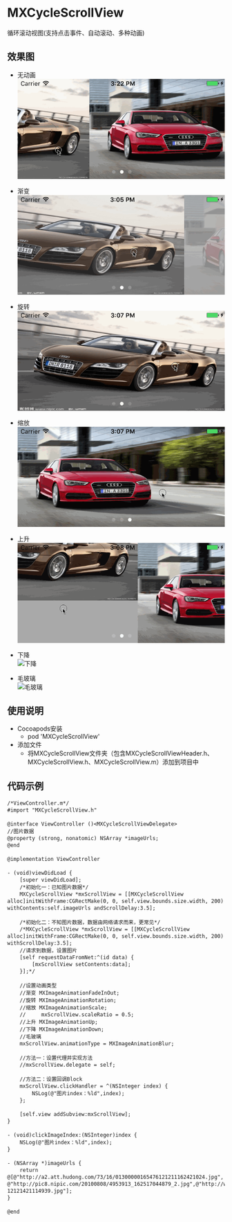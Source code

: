 # MXCycleScrollView
循环滚动视图(支持点击事件、自动滚动、多种动画)
## 效果图
* 无动画<br>
   ![无动画](https://github.com/iamhmx/MXScrollView/blob/master/MXScrollViewDemo/screenshots/none.gif)
   <br>

* 渐变<br>
   ![渐变](https://github.com/iamhmx/MXScrollView/blob/master/MXScrollViewDemo/screenshots/fade.gif)
   <br>

* 旋转<br>
   ![旋转](https://github.com/iamhmx/MXScrollView/blob/master/MXScrollViewDemo/screenshots/rotate.gif)
   <br>
   
* 缩放<br>
   ![缩放](https://github.com/iamhmx/MXScrollView/blob/master/MXScrollViewDemo/screenshots/scale.gif)
   <br>
   
* 上升<br>
   ![上升](https://github.com/iamhmx/MXScrollView/blob/master/MXScrollViewDemo/screenshots/up.gif)
   <br>
   
* 下降<br>
   ![下降](https://github.com/iamhmx/MXScrollView/blob/master/MXScrollViewDemo/screenshots/down.gif)
   <br>
   
* 毛玻璃<br>
   ![毛玻璃](https://github.com/iamhmx/MXScrollView/blob/master/MXScrollViewDemo/screenshots/blur.gif)
   <br>   
## 使用说明
* Cocoapods安装
    * pod 'MXCycleScrollView'
* 添加文件
    * 将MXCycleScrollView文件夹（包含MXCycleScrollViewHeader.h、MXCycleScrollView.h、MXCycleScrollView.m）添加到项目中
## 代码示例
```objc
/*ViewController.m*/
#import "MXCycleScrollView.h"

@interface ViewController ()<MXCycleScrollViewDelegate>
//图片数据
@property (strong, nonatomic) NSArray *imageUrls;
@end

@implementation ViewController

- (void)viewDidLoad {
    [super viewDidLoad];
    /*初始化一：已知图片数据*/
    MXCycleScrollView *mxScrollView = [[MXCycleScrollView alloc]initWithFrame:CGRectMake(0, 0, self.view.bounds.size.width, 200) withContents:self.imageUrls andScrollDelay:3.5];

    /*初始化二：不知图片数据，数据由网络请求而来，更常见*/
    /*MXCycleScrollView *mxScrollView = [[MXCycleScrollView alloc]initWithFrame:CGRectMake(0, 0, self.view.bounds.size.width, 200) withScrollDelay:3.5];
    //请求到数据，设置图片
    [self requestDataFromNet:^(id data) {
        [mxScrollView setContents:data];
    }];*/

    //设置动画类型
    //渐变 MXImageAnimationFadeInOut;
    //旋转 MXImageAnimationRotation;
    //缩放 MXImageAnimationScale;
    //     mxScrollView.scaleRatio = 0.5;
    //上升 MXImageAnimationUp;
    //下降 MXImageAnimationDown;
    //毛玻璃
    mxScrollView.animationType = MXImageAnimationBlur;
    
    //方法一：设置代理并实现方法
    //mxScrollView.delegate = self;
    
    //方法二：设置回调Block
    mxScrollView.clickHandler = ^(NSInteger index) {
        NSLog(@"图片index：%ld",index);
    };
    
    [self.view addSubview:mxScrollView];
}

- (void)clickImageIndex:(NSInteger)index {
    NSLog(@"图片index：%ld",index);
}

- (NSArray *)imageUrls {
    return @[@"http://a2.att.hudong.com/73/16/01300000165476121211162421024.jpg", @"http://pic8.nipic.com/20100808/4953913_162517044879_2.jpg",@"http://www.taopic.com/uploads/allimg/121214/267863-12121421114939.jpg"];
}

@end
```

